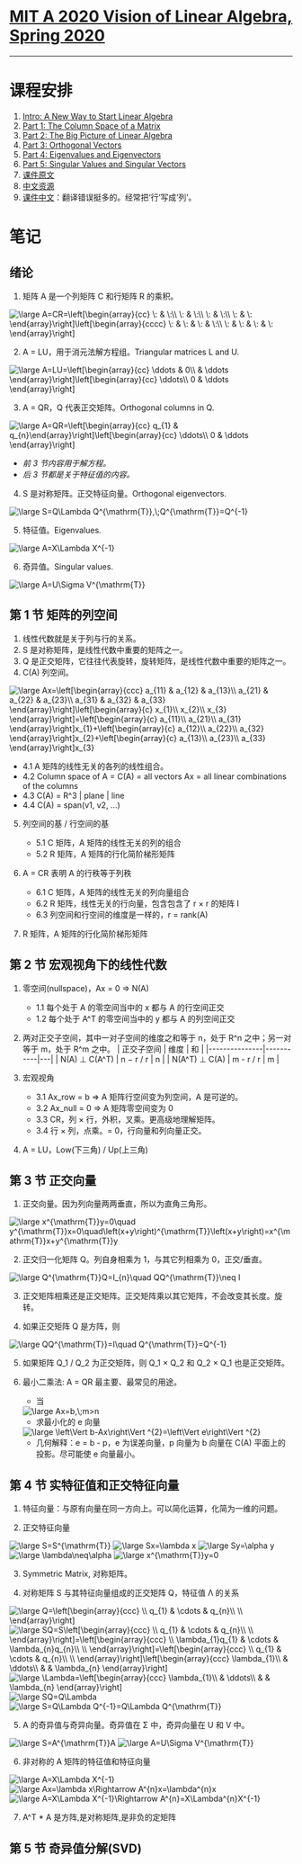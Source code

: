 # [MIT A 2020 Vision of Linear Algebra, Spring 2020](https://www.youtube.com/playlist?list=PLUl4u3cNGP61iQEFiWLE21EJCxwmWvvek)
* * *
# 课程安排
1. [Intro: A New Way to Start Linear Algebra](https://www.youtube.com/watch?v=YrHlHbtiSM0)
1. [Part 1: The Column Space of a Matrix](https://www.youtube.com/watch?v=azzrfdysfI0&list=PLUl4u3cNGP61iQEFiWLE21EJCxwmWvvek&index=2&t=283s)
1. [Part 2: The Big Picture of Linear Algebra](https://www.youtube.com/watch?v=rwLOfdfc4dw&list=PLUl4u3cNGP61iQEFiWLE21EJCxwmWvvek&index=3)
1. [Part 3: Orthogonal Vectors](https://www.youtube.com/watch?v=j8hEnyOiwhw&list=PLUl4u3cNGP61iQEFiWLE21EJCxwmWvvek&index=4)
1. [Part 4: Eigenvalues and Eigenvectors](https://www.youtube.com/watch?v=GyC3gl6weYo&list=PLUl4u3cNGP61iQEFiWLE21EJCxwmWvvek&index=5)
1. [Part 5: Singular Values and Singular Vectors](https://www.youtube.com/watch?v=IHO7_n7Y09s&list=PLUl4u3cNGP61iQEFiWLE21EJCxwmWvvek&index=6)
1. [课件原文](https://ocw.mit.edu/resources/res-18-010-a-2020-vision-of-linear-algebra-spring-2020/videos/MITRES_18_010S20_LA_Slides.pdf)
1. [中文资源](https://cloud.189.cn/t/BjyUnmb2IjYn)
1. [课件中文](https://wws.lanzous.com/i4E0iget4ng)：翻译错误挺多的。经常把‘行’写成‘列’。

# 笔记

## 绪论

1. 矩阵 A 是一个列矩阵 C 和行矩阵 R 的乘积。
<img src="https://latex.codecogs.com/svg.latex?\inline&space;\large&space;A=CR=\left[\begin{array}{cc}&space;\:&space;&&space;\:\\&space;\:&space;&&space;\:\\&space;\:&space;&&space;\:\\&space;\:&space;&&space;\:&space;\end{array}\right]\left[\begin{array}{cccc}&space;\:&space;&&space;\:&space;&&space;\:&space;&&space;\:\\&space;\:&space;&&space;\:&space;&&space;\:&space;&&space;\:&space;\end{array}\right]" title="\large A=CR=\left[\begin{array}{cc} \: & \:\\ \: & \:\\ \: & \:\\ \: & \: \end{array}\right]\left[\begin{array}{cccc} \: & \: & \: & \:\\ \: & \: & \: & \: \end{array}\right]" />

2. A = LU，用于消元法解方程组。Triangular matrices L and U.
<img src="https://latex.codecogs.com/svg.latex?\inline&space;\large&space;A=LU=\left[\begin{array}{cc}&space;\ddots&space;&&space;0\\&space;&&space;\ddots&space;\end{array}\right]\left[\begin{array}{cc}&space;\ddots\\&space;0&space;&&space;\ddots&space;\end{array}\right]" title="\large A=LU=\left[\begin{array}{cc} \ddots & 0\\ & \ddots \end{array}\right]\left[\begin{array}{cc} \ddots\\ 0 & \ddots \end{array}\right]" />

3. A = QR，Q 代表正交矩阵。Orthogonal columns in Q.
<img src="https://latex.codecogs.com/svg.latex?\inline&space;\large&space;A=QR=\left[\begin{array}{cc}&space;q_{1}&space;&&space;q_{n}\end{array}\right]\left[\begin{array}{cc}&space;\ddots\\&space;0&space;&&space;\ddots&space;\end{array}\right]" title="\large A=QR=\left[\begin{array}{cc} q_{1} & q_{n}\end{array}\right]\left[\begin{array}{cc} \ddots\\ 0 & \ddots \end{array}\right]" />

* _前 3 节内容用于解方程。_
* _后 3 节都是关于特征值的内容。_

4. S 是对称矩阵。正交特征向量。Orthogonal eigenvectors.
<img src="https://latex.codecogs.com/svg.latex?\inline&space;\large&space;S=Q\Lambda&space;Q^{\mathrm{T}},\;Q^{\mathrm{T}}=Q^{-1}" title="\large S=Q\Lambda Q^{\mathrm{T}},\;Q^{\mathrm{T}}=Q^{-1}" />

5. 特征值。Eigenvalues.
<img src="https://latex.codecogs.com/svg.latex?\inline&space;\large&space;A=X\Lambda&space;X^{-1}" title="\large A=X\Lambda X^{-1}" />

6. 奇异值。Singular values.
<img src="https://latex.codecogs.com/svg.latex?\inline&space;\large&space;A=U\Sigma&space;V^{\mathrm{T}}" title="\large A=U\Sigma V^{\mathrm{T}}" />

## 第 1 节 矩阵的列空间
1. 线性代数就是关于列与行的关系。
2. S 是对称矩阵，是线性代数中重要的矩阵之一。
3. Q 是正交矩阵，它往往代表旋转，旋转矩阵，是线性代数中重要的矩阵之一。
4. C(A) 列空间。
<img src="https://latex.codecogs.com/svg.latex?\inline&space;\large&space;Ax=\left[\begin{array}{ccc}&space;a_{11}&space;&&space;a_{12}&space;&&space;a_{13}\\&space;a_{21}&space;&&space;a_{22}&space;&&space;a_{23}\\&space;a_{31}&space;&&space;a_{32}&space;&&space;a_{33}&space;\end{array}\right]\left[\begin{array}{c}&space;x_{1}\\&space;x_{2}\\&space;x_{3}&space;\end{array}\right]=\left[\begin{array}{c}&space;a_{11}\\&space;a_{21}\\&space;a_{31}&space;\end{array}\right]x_{1}&plus;\left[\begin{array}{c}&space;a_{12}\\&space;a_{22}\\&space;a_{32}&space;\end{array}\right]x_{2}&plus;\left[\begin{array}{c}&space;a_{13}\\&space;a_{23}\\&space;a_{33}&space;\end{array}\right]x_{3}" title="\large Ax=\left[\begin{array}{ccc} a_{11} & a_{12} & a_{13}\\ a_{21} & a_{22} & a_{23}\\ a_{31} & a_{32} & a_{33} \end{array}\right]\left[\begin{array}{c} x_{1}\\ x_{2}\\ x_{3} \end{array}\right]=\left[\begin{array}{c} a_{11}\\ a_{21}\\ a_{31} \end{array}\right]x_{1}+\left[\begin{array}{c} a_{12}\\ a_{22}\\ a_{32} \end{array}\right]x_{2}+\left[\begin{array}{c} a_{13}\\ a_{23}\\ a_{33} \end{array}\right]x_{3}" />

   + 4.1 A 矩阵的线性无关的各列的线性组合。
   + 4.2 Column space of A = C(A) = all vectors Ax = all linear combinations of the columns
   + 4.3 C(A) = R^3 | plane | line
   + 4.4 C(A) = span(v1, v2, ...)
   
5. 列空间的基 / 行空间的基
   + 5.1 C 矩阵，A 矩阵的线性无关的列的组合
   + 5.2 R 矩阵，A 矩阵的行化简阶梯形矩阵
   
6. A = CR 表明 A 的行秩等于列秩
   + 6.1 C 矩阵，A 矩阵的线性无关的列向量组合
   + 6.2 R 矩阵，线性无关的行向量，包含包含了 r × r 的矩阵 I
   + 6.3 列空间和行空间的维度是一样的，r = rank(A)
   
7. R 矩阵，A 矩阵的行化简阶梯形矩阵

## 第 2 节 宏观视角下的线性代数

1. 零空间(nullspace)，Ax = 0 => N(A)
   + 1.1 每个处于 A 的零空间当中的 x 都与 A 的行空间正交
   + 1.2 每个处于 A^T 的零空间当中的 y 都与 A 的列空间正交
   
2. 两对正交子空间，其中一对子空间的维度之和等于 n，处于 R^n 之中；另一对等于 m，处于 R^m 之中。
   | 正交子空间      | 维度      | 和 |
   |---------------|-----------|---|
   | N(A) ⊥ C(A^T) | n − r / r | n |
   | N(A^T) ⊥ C(A) | m - r / r | m |
   
3. 宏观视角
   + 3.1 Ax_row = b => A 矩阵行空间变为列空间，A 是可逆的。
   + 3.2 Ax_null = 0 => A 矩阵零空间变为 0
   + 3.3 CR，列 × 行，外积，叉乘。更高级地理解矩阵。
   + 3.4 行 × 列，点乘。= 0，行向量和列向量正交。

4. A = LU，Low(下三角) / Up(上三角)

## 第 3 节 正交向量

1. 正交向量。因为列向量两两垂直，所以为直角三角形。
<img src="https://latex.codecogs.com/svg.latex?\inline&space;\large&space;x^{\mathrm{T}}y=0\quad&space;y^{\mathrm{T}}x=0\quad\left(x&plus;y\right)^{\mathrm{T}}\left(x&plus;y\right)=x^{\mathrm{T}}x&plus;y^{\mathrm{T}}y" title="\large x^{\mathrm{T}}y=0\quad y^{\mathrm{T}}x=0\quad\left(x+y\right)^{\mathrm{T}}\left(x+y\right)=x^{\mathrm{T}}x+y^{\mathrm{T}}y" />

2. 正交归一化矩阵 Q。列自身相乘为 1，与其它列相乘为 0，正交/垂直。
<img src="https://latex.codecogs.com/svg.latex?\inline&space;\large&space;Q^{\mathrm{T}}Q=I_{n}\quad&space;QQ^{\mathrm{T}}\neq&space;I" title="\large Q^{\mathrm{T}}Q=I_{n}\quad QQ^{\mathrm{T}}\neq I" />

3. 正交矩阵相乘还是正交矩阵。正交矩阵乘以其它矩阵，不会改变其长度。旋转。

4. 如果正交矩阵 Q 是方阵，则
<img src="https://latex.codecogs.com/svg.latex?\inline&space;\large&space;QQ^{\mathrm{T}}=I\quad&space;Q^{\mathrm{T}}=Q^{-1}" title="\large QQ^{\mathrm{T}}=I\quad Q^{\mathrm{T}}=Q^{-1}" />

5. 如果矩阵 Q_1 / Q_2 为正交矩阵，则 Q_1 × Q_2 和 Q_2 × Q_1 也是正交矩阵。

6. 最小二乘法: A = QR 最主要、最常见的用途。
   + 当
   <img src="https://latex.codecogs.com/svg.latex?\inline&space;\large&space;Ax=b,\;m>n" title="\large Ax=b,\;m>n" />
   
   + 求最小化的 e 向量
   <img src="https://latex.codecogs.com/svg.latex?\inline&space;\large&space;\left\Vert&space;b-Ax\right\Vert&space;^{2}=\left\Vert&space;e\right\Vert&space;^{2}" title="\large \left\Vert b-Ax\right\Vert ^{2}=\left\Vert e\right\Vert ^{2}" />
   
   + 几何解释：e = b - p，e 为误差向量，p 向量为 b 向量在 C(A) 平面上的投影。尽可能使 e 向量最小。
   
## 第 4 节 实特征值和正交特征向量

1. 特征向量：与原有向量在同一方向上。可以简化运算，化简为一维的问题。

2. 正交特征向量
<img src="https://latex.codecogs.com/svg.latex?\inline&space;\large&space;S=S^{\mathrm{T}}" title="\large S=S^{\mathrm{T}}" />
<img src="https://latex.codecogs.com/svg.latex?\inline&space;\large&space;Sx=\lambda&space;x" title="\large Sx=\lambda x" />
<img src="https://latex.codecogs.com/svg.latex?\inline&space;\large&space;Sy=\alpha&space;y" title="\large Sy=\alpha y" />
<img src="https://latex.codecogs.com/svg.latex?\inline&space;\large&space;\lambda\neq\alpha" title="\large \lambda\neq\alpha" />
<img src="https://latex.codecogs.com/svg.latex?\inline&space;\large&space;x^{\mathrm{T}}y=0" title="\large x^{\mathrm{T}}y=0" />

3. Symmetric Matrix, 对称矩阵。

4. 对称矩阵 S 与其特征向量组成的正交矩阵 Q，特征值 Λ 的关系
<img src="https://latex.codecogs.com/svg.latex?\inline&space;\large&space;Q=\left[\begin{array}{ccc}&space;\\&space;q_{1}&space;&&space;\cdots&space;&&space;q_{n}\\&space;\\&space;\end{array}\right]" title="\large Q=\left[\begin{array}{ccc} \\ q_{1} & \cdots & q_{n}\\ \\ \end{array}\right]" />
<img src="https://latex.codecogs.com/svg.latex?\inline&space;\large&space;SQ=S\left[\begin{array}{ccc}&space;\\&space;q_{1}&space;&&space;\cdots&space;&&space;q_{n}\\&space;\\&space;\end{array}\right]=\left[\begin{array}{ccc}&space;\\&space;\lambda_{1}q_{1}&space;&&space;\cdots&space;&&space;\lambda_{n}q_{n}\\&space;\\&space;\end{array}\right]=\left[\begin{array}{ccc}&space;\\&space;q_{1}&space;&&space;\cdots&space;&&space;q_{n}\\&space;\\&space;\end{array}\right]\left[\begin{array}{ccc}&space;\lambda_{1}\\&space;&&space;\ddots\\&space;&&space;&&space;\lambda_{n}&space;\end{array}\right]" title="\large SQ=S\left[\begin{array}{ccc} \\ q_{1} & \cdots & q_{n}\\ \\ \end{array}\right]=\left[\begin{array}{ccc} \\ \lambda_{1}q_{1} & \cdots & \lambda_{n}q_{n}\\ \\ \end{array}\right]=\left[\begin{array}{ccc} \\ q_{1} & \cdots & q_{n}\\ \\ \end{array}\right]\left[\begin{array}{ccc} \lambda_{1}\\ & \ddots\\ & & \lambda_{n} \end{array}\right]" />
<img src="https://latex.codecogs.com/svg.latex?\inline&space;\large&space;\Lambda=\left[\begin{array}{ccc}&space;\lambda_{1}\\&space;&&space;\ddots\\&space;&&space;&&space;\lambda_{n}&space;\end{array}\right]" title="\large \Lambda=\left[\begin{array}{ccc} \lambda_{1}\\ & \ddots\\ & & \lambda_{n} \end{array}\right]" />
<img src="https://latex.codecogs.com/svg.latex?\inline&space;\large&space;SQ=Q\Lambda" title="\large SQ=Q\Lambda" />
<img src="https://latex.codecogs.com/svg.latex?\inline&space;\large&space;S=Q\Lambda&space;Q^{-1}=Q\Lambda&space;Q^{\mathrm{T}}" title="\large S=Q\Lambda Q^{-1}=Q\Lambda Q^{\mathrm{T}}" />

5. A 的奇异值与奇异向量。奇异值在 Σ 中，奇异向量在 U 和 V 中。
<img src="https://latex.codecogs.com/svg.latex?\inline&space;\large&space;S=A^{\mathrm{T}}A" title="\large S=A^{\mathrm{T}}A" />
<img src="https://latex.codecogs.com/svg.latex?\inline&space;\large&space;A=U\Sigma&space;V^{\mathrm{T}}" title="\large A=U\Sigma V^{\mathrm{T}}" />

6. 非对称的 A 矩阵的特征值和特征向量
<img src="https://latex.codecogs.com/svg.latex?\inline&space;\large&space;A=X\Lambda&space;X^{-1}" title="\large A=X\Lambda X^{-1}" />
<img src="https://latex.codecogs.com/svg.latex?\inline&space;\large&space;Ax=\lambda&space;x\Rightarrow&space;A^{n}x=\lambda^{n}x" title="\large Ax=\lambda x\Rightarrow A^{n}x=\lambda^{n}x" />
<img src="https://latex.codecogs.com/svg.latex?\inline&space;\large&space;A=X\Lambda&space;X^{-1}\Rightarrow&space;A^{n}=X\Lambda^{n}X^{-1}" title="\large A=X\Lambda X^{-1}\Rightarrow A^{n}=X\Lambda^{n}X^{-1}" />

7. A^T * A 是方阵,是对称矩阵,是非负的定矩阵

## 第 5 节 奇异值分解(SVD)
